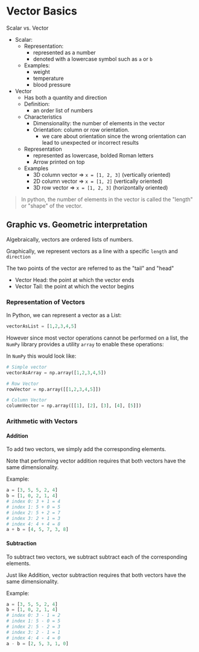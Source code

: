 # Vector Basics

Scalar vs. Vector

- Scalar:
  - Representation:
    - represented as a number
    - denoted with a lowercase symbol such as `a` or `b`
  - Examples:
    - weight
    - temperature
    - blood pressure
- Vector
  - Has both a quantity and direction
  - Definition:
    - an order list of numbers
  - Characteristics
    - Dimensionality: the number of elements in the vector
    - Orientation: column or row orientation.
      - we care about orientation since the wrong orientation can lead to unexpected or incorrect results
  - Representation
    - represented as lowercase, bolded Roman letters
    - Arrow printed on top
  - Examples
    - 3D column vector => `x = [1, 2, 3]` (vertically oriented)
    - 2D column vector => `x = [1, 2]` (vertically oriented)
    - 3D row vector => `x = [1, 2, 3]` (horizontally oriented)

> In python, the number of elements in the vector is called the "length" or "shape" of the vector.

## Graphic vs. Geometric interpretation

Algebraically, vectors are ordered lists of numbers.

Graphically, we represent vectors as a line with a specific `length` and `direction`

The two points of the vector are referred to as the "tail" and "head"

- Vector Head: the point at which the vector ends
- Vector Tail: the point at which the vector begins

### Representation of Vectors

In Python, we can represent a vector as a List:

```py
vectorAsList = [1,2,3,4,5]
```

However since most vector operations cannot be performed on a list, the `NumPy` library provides a utility `array` to enable these operations:

In `NumPy` this would look like:

```py
# Simple vector
vectorAsArray = np.array([1,2,3,4,5])

# Row Vector
rowVector = np.array([[1,2,3,4,5]])

# Column Vector
columnVector = np.array([[1], [2], [3], [4], [5]])
```

### Arithmetic with Vectors

#### Addition

To add two vectors, we simply add the corresponding elements.

Note that performing vector addition requires that both vectors have the same dimensionality.

Example:

```py
a = [3, 5, 5, 2, 4]
b = [1, 0, 2, 1, 4]
# index 0: 3 + 1 = 4
# index 1: 5 + 0 = 5
# index 2: 5 + 2 = 7
# index 3: 2 + 1 = 3
# index 4: 4 + 4 = 8
a + b = [4, 5, 7, 3, 8]
```

#### Subtraction

To subtract two vectors, we subtract subtract each of the corresponding elements.

Just like Addition, vector subtraction requires that both vectors have the same dimensionality.

Example:

```py
a = [3, 5, 5, 2, 4]
b = [1, 0, 2, 1, 4]
# index 0: 3 - 1 = 2
# index 1: 5 - 0 = 5
# index 2: 5 - 2 = 3
# index 3: 2 - 1 = 1
# index 4: 4 - 4 = 0
a - b = [2, 5, 3, 1, 0]
```
